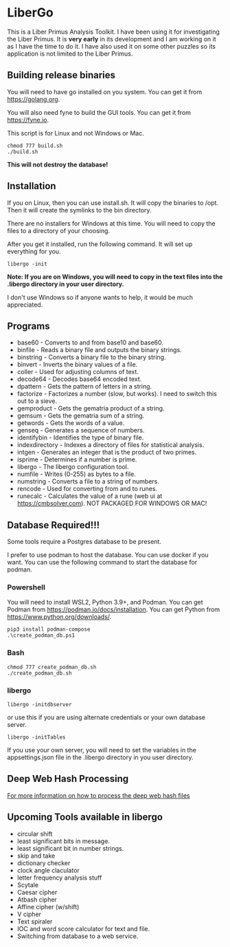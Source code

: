 # LiberGo
This is a Liber Primus Analysis Toolkit.  I have been using it for investigating the Liber Primus.  It is **very early** in its development and I am working on it as I have the time to do it.  I have also used it on some other puzzles so its application is not limited to the Liber Primus.

## Building release binaries
You will need to have go installed on you system.  You can get it from https://golang.org.

You will also need fyne to build the GUI tools.  You can get it from https://fyne.io.

This script is for Linux and not Windows or Mac.

```
chmod 777 build.sh
./build.sh
```

**This will not destroy the database!**

## Installation
If you on Linux, then you can use install.sh.  It will copy the binaries to /opt.  Then it will create the symlinks to the bin directory.

There are no installers for Windows at this time.  You will need to copy the files to a directory of your choosing.

After you get it installed, run the following command.  It will set up everything for you.

```
libergo -init
```

**Note: If you are on Windows, you will need to copy in the text files into the .libergo directory in your user directory.**

I don't use Windows so if anyone wants to help, it would be much appreciated.
 
## Programs
- base60 - Converts to and from base10 and base60.
- binfile - Reads a binary file and outputs the binary strings.
- binstring - Converts a binary file to the binary string.
- binvert - Inverts the binary values of a file.
- coller - Used for adjusting columns of text.
- decode64 - Decodes base64 encoded text.
- dpattern - Gets the pattern of letters in a string.
- factorize - Factorizes a number (slow, but works).  I need to switch this out to a sieve.
- gemproduct - Gets the gematria product of a string.
- gemsum - Gets the gematria sum of a string.
- getwords - Gets the words of a value.
- genseq - Generates a sequence of numbers.
- identifybin - Identifies the type of binary file.
- indexdirectory - Indexes a directory of files for statistical analysis.
- intgen - Generates an integer that is the product of two primes.
- isprime - Determines if a number is prime.
- libergo - The libergo configuration tool.
- numfile - Writes (0-255) as bytes to a file.
- numstring - Converts a file to a string of numbers.
- rencode - Used for converting from and to runes.
- runecalc - Calculates the value of a rune (web ui at https://cmbsolver.com). NOT PACKAGED FOR WINDOWS OR MAC!

## Database Required!!!
Some tools require a Postgres database to be present.

I prefer to use podman to host the database.  You can use docker if you want.  You can use the following command to start the database for podman.

### Powershell
You will need to install WSL2, Python 3.9+, and Podman.  You can get Podman from https://podman.io/docs/installation.  You can get Python from https://www.python.org/downloads/.
```
pip3 install podman-compose
.\create_podman_db.ps1
```

### Bash
```
chmod 777 create_podman_db.sh
./create_podman_db.sh
```

### libergo
```
libergo -initdbserver
```
or use this if you are using alternate credentials or your own database server.
```
libergo -initTables
```

If you use your own server, you will need to set the variables in the appsettings.json file in the .libergo directory in you user directory.

## Deep Web Hash Processing
[For more information on how to process the deep web hash files](documentation/DWH.md)

## Upcoming Tools available in libergo
- circular shift
- least significant bits in message.
- least significant bit in number strings.
- skip and take
- dictionary checker
- clock angle claculator
- letter frequency analysis stuff
- Scytale
- Caesar cipher
- Atbash cipher
- Affine cipher (w/shift)
- V cipher
- Text spiraler
- IOC and word score calculator for text and file.
- Switching from database to a web service.